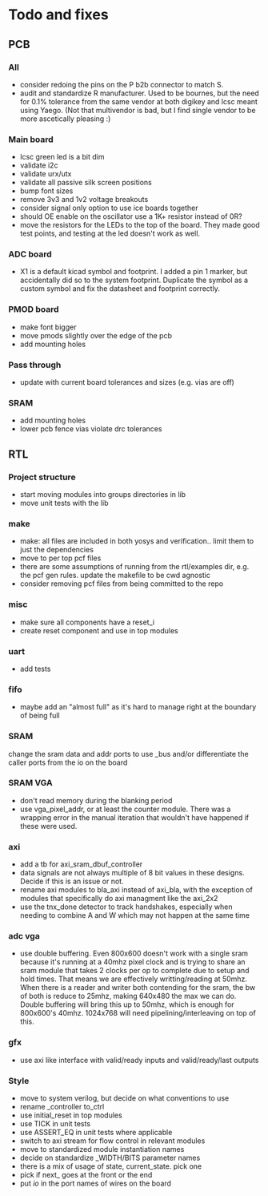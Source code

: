 # Todo and fixes

## PCB

### All

- consider redoing the pins on the P b2b connector to match S.
- audit and standardize R manufacturer. Used to be bournes,
  but the need for 0.1% tolerance from the same vendor at both
  digikey and lcsc meant using Yaego. (Not that multivendor is
  bad, but I find single vendor to be more ascetically pleasing :)

### Main board

- lcsc green led is a bit dim
- validate i2c
- validate urx/utx
- validate all passive silk screen positions
- bump font sizes
- remove 3v3 and 1v2 voltage breakouts
- consider signal only option to use ice boards together
- should OE enable on the oscillator use a 1K+ resistor instead of 0R?
- move the resistors for the LEDs to the top of the board. They made good
  test points, and testing at the led doesn't work as well.

### ADC board

- X1 is a default kicad symbol and footprint. I added a pin 1 marker, but
  accidentally did so to the system footprint. Duplicate the symbol as a custom
  symbol and fix the datasheet and footprint correctly.

### PMOD board

- make font bigger
- move pmods slightly over the edge of the pcb
- add mounting holes

### Pass through

- update with current board tolerances and sizes (e.g. vias are off)

### SRAM

- add mounting holes
- lower pcb fence vias violate drc tolerances

## RTL

### Project structure

- start moving modules into groups directories in lib
- move unit tests with the lib

### make

- make: all files are included in both yosys and verification.. limit them to just
  the dependencies
- move to per top pcf files
- there are some assumptions of running from the rtl/examples dir, e.g.
  the pcf gen rules. update the makefile to be cwd agnostic
- consider removing pcf files from being committed to the repo

### misc

- make sure all components have a reset_i
- create reset component and use in top modules

### uart

- add tests

### fifo

- maybe add an "almost full" as it's hard to manage right
  at the boundary of being full

### SRAM

change the sram data and addr ports to use _bus and/or differentiate the caller ports from the
io on the board

### SRAM VGA

- don't read memory during the blanking period
- use vga_pixel_addr, or at least the counter module. There was a wrapping
  error in the manual iteration that wouldn't have happened if these were used.

### axi

- add a tb for axi_sram_dbuf_controller
- data signals are not always multiple of 8 bit values in these designs. Decide if
  this is an issue or not.
- rename axi modules to bla_axi instead of axi_bla, with the exception of modules
  that specifically do axi managment like the axi_2x2
- use the tnx_done detector to track handshakes, especially when needing to
  combine A and W which may not happen at the same time

### adc vga

- use double buffering. Even 800x600 doesn't work with a single sram because
it's running at a 40mhz pixel clock and is trying to share an sram module that
takes 2 clocks per op to complete due to setup and hold times. That means we
are effectively writting/reading at 50mhz. When there is a reader and writer both contending for the sram, the bw of both is reduce to 25mhz, making 640x480 the
max we can do. Double buffering will bring this up to 50mhz, which is enough
for 800x600's 40mhz. 1024x768 will need pipelining/interleaving on top of this.

### gfx

- use axi like interface with valid/ready inputs and valid/ready/last outputs

### Style

- move to system verilog, but decide on what conventions to use
- rename _controller to_ctrl
- use initial_reset in top modules
- use TICK in unit tests
- use ASSERT_EQ in unit tests where applicable
- switch to axi stream for flow control in relevant modules
- move to standardized module instantiation names
- decide on standardize _WIDTH/BITS parameter names
- there is a mix of usage of state, current_state. pick one
- pick if next_ goes at the front or the end
- put _io_ in the port names of wires on the board
